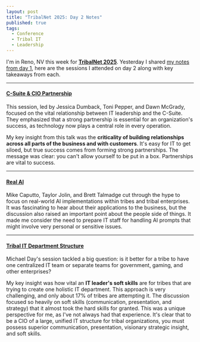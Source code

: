 ```yaml
---
layout: post
title: "TribalNet 2025: Day 2 Notes"
published: true
tags:
  - Conference
  - Tribal IT
  - Leadership
---
```


I'm in Reno, NV this week for
**[TribalNet 2025](https://tribalhub.com/events/tribalnet-conferences/2025-tribalnet-conference-tradeshow/)**.
Yesterday I shared [my notes from day 1](https://peter.zaffina.net/blog/TribalNet-2025-Day-1/), here are the sessions I attended on day 2 along with key takeaways from each.

---

#### [C-Suite & CIO Partnership](https://tribalhub.com/events/tribalnet-conferences/2025-tribalnet-conference-tradeshow/agenda/#event_session_33006)

This session, led by Jessica Dumback, Toni Pepper, and Dawn McGrady, focused on the vital relationship between IT leadership and the C-Suite. They emphasized that a strong partnership is essential for an organization's success, as technology now plays a central role in every operation.

My key insight from this talk was the **criticality of building relationships across all parts of the business and with customers**. It's easy for IT to get siloed, but true success comes from forming strong partnerships. The message was clear: you can't allow yourself to be put in a box. Partnerships are vital to success.

---

#### [Real AI](https://tribalhub.com/events/tribalnet-conferences/2025-tribalnet-conference-tradeshow/agenda/#event_session_33013)

Mike Caputto, Taylor Jolin, and Brett Talmadge cut through the hype to focus on real-world AI implementations within tribes and tribal enterprises. It was fascinating to hear about their applications to the business, but the discussion also raised an important point about the people side of things. It made me consider the need to prepare IT staff for handling AI prompts that might involve very personal or sensitive issues.

---

#### [Tribal IT Department Structure](https://tribalhub.com/events/tribalnet-conferences/2025-tribalnet-conference-tradeshow/agenda/#event_session_33019)

Michael Day's session tackled a big question: is it better for a tribe to have one centralized IT team or separate teams for government, gaming, and other enterprises?

My key insight was how vital an **IT leader's soft skills** are for tribes that are trying to create one holistic IT department. This approach is very challenging, and only about 17% of tribes are attempting it. The discussion focused so heavily on soft skills (communication, presentation, and strategy) that it almost took the hard skills for granted. This was a unique perspective for me, as I've not always had that experience. It's clear that to be a CIO of a large, unified IT structure for tribal organizations, you must possess superior communication, presentation, visionary strategic insight, and soft skills.